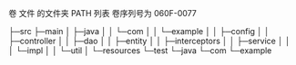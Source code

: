 卷 文件 的文件夹 PATH 列表
卷序列号为 060F-0077

├─src
   ├─main
   │  ├─java
   │  │  └─com
   │  │      └─example
   │  │          ├─config
   │  │          ├─controller
   │  │          ├─dao
   │  │          ├─entity
   │  │          ├─interceptors
   │  │          ├─service
   │  │          │  └─impl
   │  │          └─util
   │  └─resources
   └─test
       └─java
           └─com
               └─example
